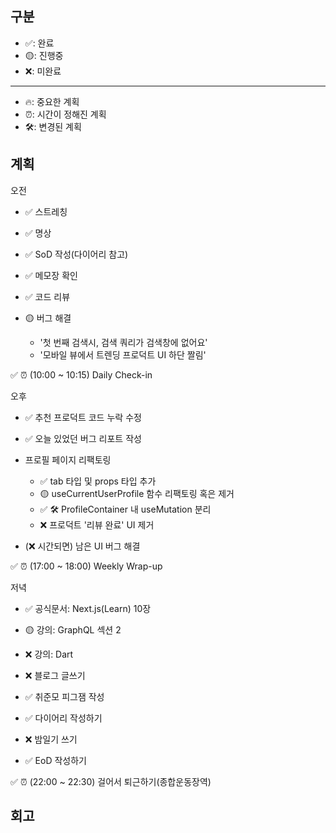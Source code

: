 ## 구분

- ✅: 완료
- 🟡: 진행중
- ❌: 미완료

---

- 🔥: 중요한 계획
- ⏰: 시간이 정해진 계획
- 🛠️: 변경된 계획

## 계획

오전

- ✅ 스트레칭
- ✅ 명상
- ✅ SoD 작성(다이어리 참고)

- ✅ 메모장 확인
- ✅ 코드 리뷰 
- 🟡 버그 해결
  - '첫 번째 검색시, 검색 쿼리가 검색창에 없어요'
  - '모바일 뷰에서 트렌딩 프로덕트 UI 하단 짤림'

✅ ⏰ (10:00 ~ 10:15) Daily Check-in

오후

- ✅ 추천 프로덕트 코드 누락 수정
- ✅ 오늘 있었던 버그 리포트 작성
- 프로필 페이지 리팩토링
  - ✅ tab 타입 및 props 타입 추가
  - 🟡 useCurrentUserProfile 함수 리팩토링 혹은 제거
  - ✅ 🛠️ ProfileContainer 내 useMutation 분리
  - ❌ 프로덕트 '리뷰 완료' UI 제거

- (❌ 시간되면) 남은 UI 버그 해결

✅ ⏰ (17:00 ~ 18:00) Weekly Wrap-up

저녁

- ✅ 공식문서: Next.js(Learn) 10장
- 🟡 강의: GraphQL 섹션 2
- ❌ 강의: Dart
- ❌ 블로그 글쓰기
- ✅ 취준모 피그잼 작성

- ✅ 다이어리 작성하기
- ❌ 밤일기 쓰기
- ✅ EoD 작성하기

✅ ⏰ (22:00 ~ 22:30) 걸어서 퇴근하기(종합운동장역)

## 회고
